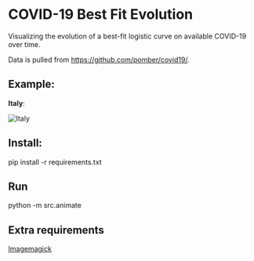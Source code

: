 # COVID-19 Best Fit Evolution

Visualizing the evolution of a best-fit logistic curve on available COVID-19 over time.

Data is pulled from https://github.com/pomber/covid19/.

## Example:

**Italy**:

![Italy](https://github.com/michetonu/covid19-best-fit-evolution/blob/master/examples/italy_animated.gif?raw=true)

## Install:

pip install -r requirements.txt

## Run

python -m src.animate

## Extra requirements

[Imagemagick](https://imagemagick.org/index.php)

